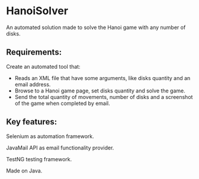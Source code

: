 # HanoiSolver

<p>An automated solution made to solve the Hanoi game with any number of disks.</p>
<h2>Requirements:</h2>
<p>Create an automated tool that:
<ul>
    <li>Reads an XML file that have some arguments, like disks quantity and an email address.</li>
    <li>Browse to a Hanoi game page, set disks quantity and solve the game.</li>
    <li>Send the total quantity of movements, number of disks and a screenshot of the game when completed by email.</li>
</ul>
<h2>Key features:</h2>
<p>Selenium as automation framework.</p>
<p>JavaMail API as email functionality provider.</p>
<p>TestNG testing framework.</p>
<p>Made on Java.</p>
